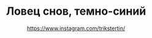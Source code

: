 ---
title: Ловец снов, темно-синий
description: Ловец снов, 12 см
author: https://www.instagram.com/trikstertin/
cost: 6000₸
---